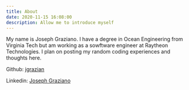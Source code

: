 ```yaml
---
title: About
date: 2020-11-15 16:08:00
description: Allow me to introduce myself
---
```


My name is Joseph Graziano. I have a degree in Ocean Engineering from Virginia Tech but am working as a sowftware engineer at Raytheon Technologies. I plan on posting my random coding experiences and thoughts here.

Github: [jgrazian](https://github.com/jgrazian)

Linkedin: [Joseph Graziano](https://www.linkedin.com/in/jgrazian)